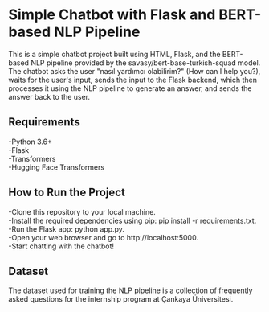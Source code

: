 # Simple Chatbot with Flask and BERT-based NLP Pipeline

This is a simple chatbot project built using HTML, Flask, and the BERT-based NLP pipeline provided by the savasy/bert-base-turkish-squad model.  <br>
The chatbot asks the user "nasıl yardımcı olabilirim?" (How can I help you?), waits for the user's input, sends the input to the Flask backend, which then processes it using the NLP pipeline to generate an answer, and sends the answer back to the user.
 <br>
## Requirements <br>
-Python 3.6+ <br>
-Flask <br>
-Transformers <br>
-Hugging Face Transformers <br>
## How to Run the Project 
-Clone this repository to your local machine. <br>
-Install the required dependencies using pip: pip install -r requirements.txt. <br>
-Run the Flask app: python app.py. <br>
-Open your web browser and go to http://localhost:5000. <br>
-Start chatting with the chatbot! <br>
## Dataset
The dataset used for training the NLP pipeline is a collection of frequently asked questions for the internship program at Çankaya Üniversitesi.
